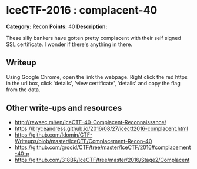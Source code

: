 # IceCTF-2016 : complacent-40

**Category:** Recon
**Points:** 40
**Description:**

These silly bankers have gotten pretty complacent with their self signed SSL certificate. I wonder if there's anything in there.

## Writeup

Using Google Chrome, open the link the webpage. Right click the red https in the url box, click 'details', 'view certificate', 'details' and copy the flag from the data.

## Other write-ups and resources

* http://rawsec.ml/en/IceCTF-40-Complacent-Reconnaissance/
* https://bryceandress.github.io/2016/08/27/icectf2016-complacent.html
* https://github.com/Idomin/CTF-Writeups/blob/master/IceCTF/Complacement-Recon-40
* https://github.com/grocid/CTF/tree/master/IceCTF/2016#complacement-40-p
* https://github.com/318BR/IceCTF/tree/master/2016/Stage2/Complacent
